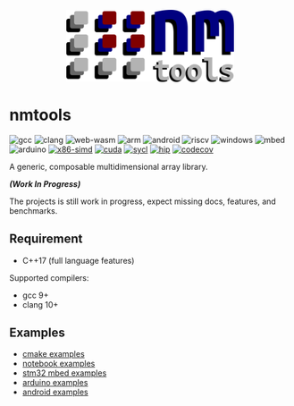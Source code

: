 <p align="center">
  <img width="300" src="docs/nmtools.png">
</p>

# nmtools
![gcc](https://github.com/alifahrri/nmtools/workflows/gcc/badge.svg) ![clang](https://github.com/alifahrri/nmtools/workflows/clang/badge.svg) ![web-wasm](https://github.com/alifahrri/nmtools/workflows/web-wasm/badge.svg) ![arm](https://github.com/alifahrri/nmtools/workflows/arm/badge.svg) ![android](https://github.com/alifahrri/nmtools/workflows/android/badge.svg) ![riscv](https://github.com/alifahrri/nmtools/workflows/riscv/badge.svg) ![windows](https://github.com/alifahrri/nmtools/workflows/windows-mingw/badge.svg) ![mbed](https://github.com/alifahrri/nmtools/workflows/mbed-platformio/badge.svg) ![arduino](https://github.com/alifahrri/nmtools/workflows/arduino-platformio/badge.svg) [![x86-simd](https://github.com/alifahrri/nmtools/actions/workflows/x86-simd.yml/badge.svg)](https://github.com/alifahrri/nmtools/actions/workflows/x86-simd.yml) [![cuda](https://github.com/alifahrri/nmtools/actions/workflows/cuda.yml/badge.svg)](https://github.com/alifahrri/nmtools/actions/workflows/cuda.yml) [![sycl](https://github.com/alifahrri/nmtools/actions/workflows/sycl.yml/badge.svg)](https://github.com/alifahrri/nmtools/actions/workflows/sycl.yml) [![hip](https://github.com/alifahrri/nmtools/actions/workflows/hip.yml/badge.svg)](https://github.com/alifahrri/nmtools/actions/workflows/hip.yml) [![codecov](https://codecov.io/gh/alifahrri/nmtools/branch/master/graph/badge.svg)](https://codecov.io/gh/alifahrri/nmtools)

A generic, composable multidimensional array library.

***(Work In Progress)***

The projects is still work in progress, expect missing docs, features, and benchmarks.

## Requirement
- C++17 (full language features)

Supported compilers:
- gcc 9+
- clang 10+

## Examples
- [cmake examples](examples/nmtools/array/README.md)
- [notebook examples](examples/notebooks)
- [stm32 mbed examples](examples/mbed)
- [arduino examples](examples/arduino)
- [android examples](examples/android)

